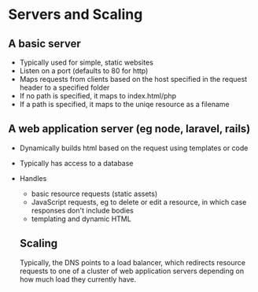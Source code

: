 # Servers and Scaling

## A basic server

- Typically used for simple, static websites
- Listen on a port (defaults to 80 for http)
- Maps requests from clients based on the host specified in the request header to a specified folder
- If no path is specified, it maps to index.html/php
- If a path is specified, it maps to the uniqe resource as a filename

## A web application server (eg node, laravel, rails)

- Dynamically builds html based on the request using templates or code
- Typically has access to a database
- Handles

  - basic resource requests (static assets)
  - JavaScript requests, eg to delete or edit a resource, in which case responses don't include bodies
  - templating and dynamic HTML

  ## Scaling

  Typically, the DNS points to a load balancer, which redirects resource requests to one of a cluster of web application servers depending on how much load they currently have.
